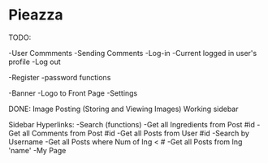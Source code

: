 Pieazza
=======

TODO:

-User Commments
-Sending Comments
-Log-in
-Current logged in user's profile
-Log out

-Register
-password functions

-Banner
-Logo to Front Page
-Settings


DONE:
Image Posting (Storing and Viewing Images)
Working sidebar

Sidebar Hyperlinks:
-Search (functions)
	-Get all Ingredients from Post #id
	-Get all Comments from Post #id
	-Get all Posts from User #id
	-Search by Username
	-Get all Posts where Num of Ing < #
	-Get all Posts from Ing 'name'
-My Page
